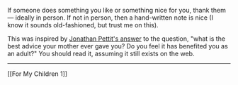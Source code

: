 If someone does something you like or something nice for you, thank them — ideally in person. If not in person, then a hand-written note is nice (I know it sounds old-fashioned, but trust me on this).

This was inspired by [Jonathan Pettit's answer](https://www.quora.com/What-is-the-best-advice-your-mother-ever-gave-you-1/answer/Jonathan-Pettit-1) to the question, "what is the best advice your mother ever gave you? Do you feel it has benefited you as an adult?" You should read it, assuming it still exists on the web.

---

[[For My Children 1]]